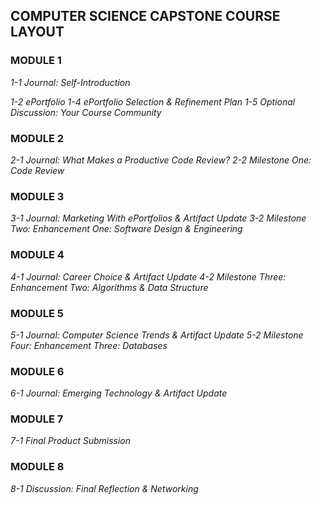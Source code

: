## COMPUTER SCIENCE CAPSTONE COURSE LAYOUT

### MODULE 1
*1-1 Journal: Self-Introduction*

*1-2 ePortfolio*
*1-4 ePortfolio Selection & Refinement Plan*
*1-5 Optional Discussion: Your Course Community*
  
### MODULE 2
*2-1 Journal: What Makes a Productive Code Review?*
*2-2 Milestone One: Code Review*

### MODULE 3
*3-1 Journal: Marketing With ePortfolios & Artifact Update*
*3-2 Milestone Two: Enhancement One: Software Design & Engineering*
  
### MODULE 4
*4-1 Journal: Career Choice & Artifact Update*
*4-2 Milestone Three: Enhancement Two: Algorithms & Data Structure*

### MODULE 5
*5-1 Journal: Computer Science Trends & Artifact Update*
*5-2 Milestone Four: Enhancement Three: Databases*
  
### MODULE 6
*6-1 Journal: Emerging Technology & Artifact Update*
  
### MODULE 7
*7-1 Final Product Submission*
 
### MODULE 8
*8-1 Discussion: Final Reflection & Networking*


